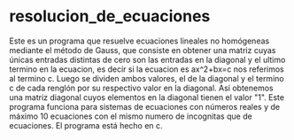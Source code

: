 # resolucion_de_ecuaciones
Este es un programa que resuelve ecuaciones lineales no homógeneas mediante el método de Gauss, que consiste en obtener una matriz cuyas únicas entradas 
distintas de cero son las entradas en la diagonal y el ultimo termino en la ecuacion, es decir si la ecuacion es ax^2+bx=c nos referimos al 
termino c. Luego se dividen ambos valores, el de la diagonal y el termino c de cada renglón por su respectivo valor en la diagonal.
Así obtenemos una matriz diagonal cuyos elementos en la diagonal tienen el valor "1".
Este programa funciona para sistemas de ecuaciones con números reales y de máximo 10 ecuaciones con el mismo numero de incognitas que de ecuaciones.
El programa está hecho en c.
